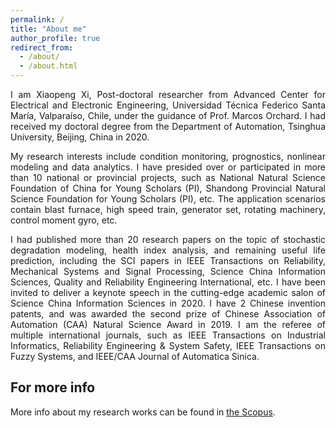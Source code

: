 ```yaml
---
permalink: /
title: "About me"
author_profile: true
redirect_from: 
  - /about/
  - /about.html
---
```


<p style="text-align: justify;">
I am Xiaopeng Xi, Post-doctoral researcher from Advanced Center for Electrical and Electronic Engineering, Universidad Técnica Federico Santa María, Valparaíso, Chile, under the guidance of Prof. Marcos Orchard. I had received my doctoral degree from the Department of Automation, Tsinghua University, Beijing, China in 2020.
</p>

<p style="text-align: justify;">
My research interests include condition monitoring, prognostics, nonlinear modeling and data analytics. I have presided over or participated in more than 10 national or provincial projects, such as National Natural Science Foundation of China for Young Scholars (PI), Shandong Provincial Natural Science Foundation for Young Scholars (PI), etc. The application scenarios contain blast furnace, high speed train, generator set, rotating machinery, control moment gyro, etc.
</p>

<p style="text-align: justify;">
I had published more than 20 research papers on the topic of stochastic degradation modeling, health index analysis, and remaining useful life prediction, including the SCI papers in IEEE Transactions on Reliability, Mechanical Systems and Signal Processing, Science China Information Sciences, Quality and Reliability Engineering International, etc. I have been invited to deliver a keynote speech in the cutting-edge academic salon of Science China Information Sciences in 2020. I have 2 Chinese invention patents, and was awarded the second prize of Chinese Association of Automation (CAA) Natural Science Award in 2019. I am the referee of multiple international journals, such as IEEE Transactions on Industrial Informatics, Reliability Engineering & System Safety, IEEE Transactions on Fuzzy Systems, and IEEE/CAA Journal of Automatica Sinica.
</p>

For more info
------
More info about my research works can be found in [the Scopus](https://www.scopus.com/authid/detail.uri?authorId=57194855859).
